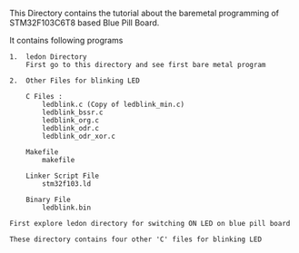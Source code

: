 This Directory contains the tutorial about the baremetal programming of STM32F103C6T8 based Blue Pill Board.

It contains following programs

	1.	ledon Directory
		First go to this directory and see first bare metal program

	2.	Other Files for blinking LED

		C Files :
			ledblink.c (Copy of ledblink_min.c)	
			ledblink_bssr.c 	
			ledblink_org.c 	
			ledblink_odr.c 	
			ledblink_odr_xor.c 	

		Makefile
			makefile

		Linker Script File
			stm32f103.ld

		Binary File
		 	ledblink.bin

	First explore ledon directory for switching ON LED on blue pill board

	These directory contains four other 'C' files for blinking LED



